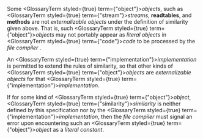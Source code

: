  



Some <GlossaryTerm styled={true} term={"object"}><i>objects</i></GlossaryTerm>, such as <GlossaryTerm styled={true} term={"stream"}><i>streams</i></GlossaryTerm>, **readtables**, and **methods** are not *externalizable objects* under the definition of similarity given above. That is, such <GlossaryTerm styled={true} term={"object"}><i>objects</i></GlossaryTerm> may not portably appear as *literal objects* in <GlossaryTerm styled={true} term={"code"}><i>code</i></GlossaryTerm> to be processed by the *file compiler* . 



An <GlossaryTerm styled={true} term={"implementation"}><i>implementation</i></GlossaryTerm> is permitted to extend the rules of similarity, so that other kinds of <GlossaryTerm styled={true} term={"object"}><i>objects</i></GlossaryTerm> are *externalizable objects* for that <GlossaryTerm styled={true} term={"implementation"}><i>implementation</i></GlossaryTerm>. 



If for some kind of <GlossaryTerm styled={true} term={"object"}><i>object</i></GlossaryTerm>, <GlossaryTerm styled={true} term={"similarity"}><i>similarity</i></GlossaryTerm> is neither defined by this specification nor by the <GlossaryTerm styled={true} term={"implementation"}><i>implementation</i></GlossaryTerm>, then the *file compiler* must signal an error upon encountering such an <GlossaryTerm styled={true} term={"object"}><i>object</i></GlossaryTerm> as a *literal constant*. 




